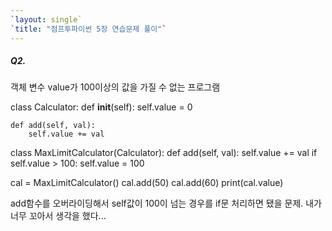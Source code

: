 ```yaml
---
`layout: single`
`title: "점프투파이썬 5장 연습문제 풀이"`
---
```


##### Q2.
객체 변수 value가 100이상의 값을 가질 수 없는 프로그램


class Calculator:
    def __init__(self):
        self.value = 0
        
    def add(self, val):
        self.value += val

class MaxLimitCalculator(Calculator):
   def add(self, val):
	self.value += val
	if self.value > 100:
		self.value = 100
        
cal = MaxLimitCalculator()
cal.add(50)
cal.add(60)
print(cal.value)

add함수를 오버라이딩해서 self값이 100이 넘는 경우를 if문 처리하면 
됐을 문제.  내가 너무 꼬아서 생각을 했다...
